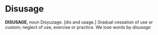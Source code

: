 # Disusage

**DISUSAGE**, _noun_ Disyuzage. \[dis and usage.\] Gradual cessation of use or custom; neglect of use, exercise or practice. We lose words by _disusage_